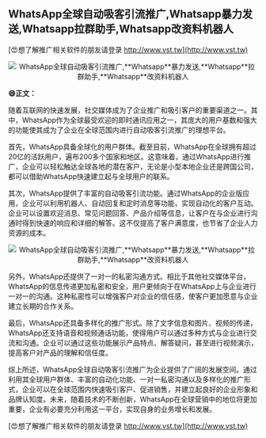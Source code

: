 ## **WhatsApp全球自动吸客引流推广,**Whatsapp**暴力发送,**Whatsapp**拉群助手,**Whatsapp**改资料机器人**

[😍想了解推广相关软件的朋友请登录 http://www.vst.tw](http://www.vst.tw)

 <center><img src="https://vst.tw/MP4/tuiguang/png/2.png" alt="WhatsApp全球自动吸客引流推广,**Whatsapp**暴力发送,**Whatsapp**拉群助手,**Whatsapp**改资料机器人"></center>

**😄正文：**

随着互联网的快速发展，社交媒体成为了企业推广和吸引客户的重要渠道之一。其中，WhatsApp作为全球最受欢迎的即时通讯应用之一，其庞大的用户基数和强大的功能使其成为了企业在全球范围内进行自动吸客引流推广的理想平台。

首先，WhatsApp具备全球化的用户群体。截至目前，WhatsApp在全球拥有超过20亿的活跃用户，遍布200多个国家和地区。这意味着，通过WhatsApp进行推广，企业可以轻松触达全球各地的潜在客户，无论是小型本地企业还是跨国公司，都可以借助WhatsApp快速建立起与全球用户的联系。

其次，WhatsApp提供了丰富的自动吸客引流功能。通过WhatsApp的企业版应用，企业可以利用机器人、自动回复和定时消息等功能，实现自动化的客户互动。企业可以设置欢迎消息、常见问题回答、产品介绍等信息，让客户在与企业进行沟通时得到快速的响应和详细的解答。这不仅提高了客户满意度，也节省了企业人力资源的成本。

 <center><img src="https://vst.tw/MP4/tuiguang/png/5.png" alt="WhatsApp全球自动吸客引流推广,**Whatsapp**暴力发送,**Whatsapp**拉群助手,**Whatsapp**改资料机器人"></center>

另外，WhatsApp还提供了一对一的私密沟通方式。相比于其他社交媒体平台，WhatsApp的信息传递更加私密和安全，用户更倾向于在WhatsApp上与企业进行一对一的沟通。这种私密性可以增强客户对企业的信任感，使客户更加愿意与企业建立长期的合作关系。

最后，WhatsApp还具备多样化的推广形式。除了文字信息和图片、视频的传递，WhatsApp还支持语音和视频通话功能，使得用户可以通过多种方式与企业进行交流和沟通。企业可以通过这些功能展示产品特点、解答疑问，甚至进行视频演示，提高客户对产品的理解和信任度。

综上所述，WhatsApp全球自动吸客引流推广为企业提供了广阔的发展空间。通过利用其全球用户群体、丰富的自动化功能、一对一私密沟通以及多样化的推广形式，企业可以在全球范围内快速吸引客户、促进销售，并建立起良好的企业形象和品牌认知度。未来，随着技术的不断创新，WhatsApp在全球营销中的地位将更加重要，企业有必要充分利用这一平台，实现自身的业务增长和发展。

[😍想了解推广相关软件的朋友请登录 http://www.vst.tw](http://www.vst.tw)



